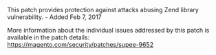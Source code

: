 This patch provides protection against attacks abusing Zend library vulnerability. - Added Feb 7, 2017

More information about the individual issues addressed by this patch is available in the patch details:  
https://magento.com/security/patches/supee-9652
